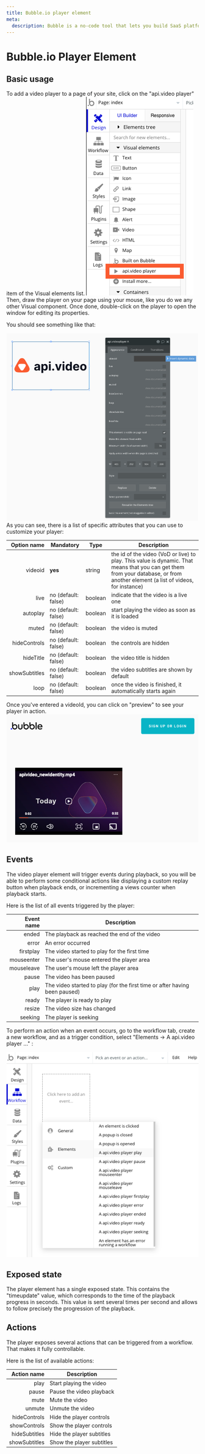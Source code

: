 ```yaml
---
title: Bubble.io player element
meta: 
  description: Bubble is a no-code tool that lets you build SaaS platforms, marketplaces and CRMs without code. You use the player element to set up video players on your site.
---
```


# Bubble.io Player Element

## Basic usage

To add a video player to a page of your site, click on the "api.video player" item of the Visual elements list.
![Adding the api.video player element](/_assets/bubbleio_4.png)
Then, draw the player on your page using your mouse, like you do we any other Visual component. Once done, double-click on the player to open the window for editing its properties. 

You should see something like that:

![Editing the properties of the api.video player element](/_assets/bubbleio_5.png)
As you can see, there is a list of specific attributes that you can use to customize your player:


|   Option name | Mandatory             | Type    | Description                                                                                                  |
| ------------: | --------------------- | ------- | ------------------------------------------------------------------------------------------------------------ |
|            videoid | **yes**               | string  | the id of the video (VoD or live) to play. This value is dynamic. That means that you can get them from your database, or from another element (a list of videos, for instance)                                                                                         |
|          live | no (default: false)   | boolean | indicate that the video is a live one                                                                        |
|      autoplay | no (default: false)   | boolean | start playing the video as soon as it is loaded                                                              |
|         muted | no (default: false)   | boolean | the video is muted                                                                                           |
|  hideControls | no (default: false)   | boolean | the controls are hidden                                                                                      |
|     hideTitle | no (default: false)   | boolean | the video title is hidden                                                                                    |
| showSubtitles | no (default: false)   | boolean | the video subtitles are shown by default                                                                     |
|          loop | no (default: false)   | boolean | once the video is finished, it automatically starts again                                                     |

Once you've entered a videoId, you can click on "preview" to see your player in action. 
![Previewing the api.video player element](/_assets/bubbleio_6.png)

## Events

The video player element will trigger events during playback, so you will be able to perform some conditional actions like displaying a custom replay button when playback ends, or incrementing a views counter when playback starts.

Here is the list of all events triggered by the player:

|       Event name | Description                                                   |
| ---------------: | ------------------------------------------------------------  |
|            ended | The playback as reached the end of the video                |
|            error | An error occurred                                              |
|        firstplay | The video started to play for the first time                  |
|       mouseenter | The user's mouse entered the player area                      |
|       mouseleave | The user's mouse left the player area                       |
|            pause | The video has been paused                                     |
|             play | The video started to play (for the first time or after having been paused)  |
|            ready | The player is ready to play                                   |
|           resize | The video size has changed                                    |
|          seeking | The player is seeking                                         |

To perform an action when an event occurs, go to the workflow tab, create a new workflow, and as a trigger condition, select "Elements -> A api.video player ..." : 

![Defining an event and a trigger condition](/_assets/bubbleio_7.png)

## Exposed state

The player element has a single exposed state. This contains the "timeupdate" value, which corresponds to the time of the playback progress in seconds. This value is sent several times per second and allows to follow precisely the progression of the playback.

## Actions

The player exposes several actions that can be triggered from a workflow. That makes it fully controllable. 

Here is the list of available actions:

|       Action name | Description                                                   |
| ---------------: | ------------------------------------------------------------  |
| play | Start playing the video |
| pause | Pause the video playback |
| mute | Mute the video |
| unmute | Unmute the video |
| hideControls | Hide the player controls |
| showControls | Show the player controls |
| hideSubtitles | Hide the player subtitles |
| showSubtitles | Show the player subtitles |

